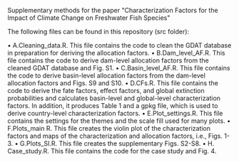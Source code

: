 Supplementary methods for the paper "Characterization Factors for the Impact of Climate Change on Freshwater Fish Species"

The following files can be found in this repository (src folder):

•	A.Cleaning_data.R. This file contains the code to clean the GDAT database in preparation for deriving the allocation factors.
•	B.Dam_level_AF.R. This file contains the code to derive dam-level allocation factors from the cleaned GDAT database and Fig. S1.
•	C.Basin_level_AF.R. This file contains the code to derive basin-level allocation factors from the dam-level allocation factors and Figs. S9 and S10.
•	D.CFs.R. This file contains the code to derive the fate factors, effect factors, and global extinction probabilities and calculates basin-level and global-level characterization factors. In addition, it produces Table 1 and a gpkg file, which is used to derive country-level characterization factors.
•	E.Plot_settings.R. This file contains the settings for the themes and the scale fill used for many plots.
•	F.Plots_main R. This file creates the violin plot of the characterization factors and maps of the characterization and allocation factors, i.e., Figs. 1-3.
•	G.Plots_SI.R. This file creates the supplementary Figs. S2-S8.
•	H. Case_study.R. This file contains the code for the case study and Fig. 4.

